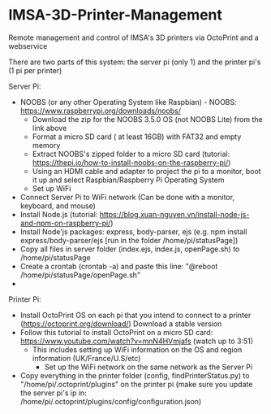 # IMSA-3D-Printer-Management
Remote management and control of IMSA's 3D printers via OctoPrint and a webservice

There are two parts of this system: the server pi (only 1) and the printer pi's (1 pi per printer)

Server Pi:

* NOOBS (or any other Operating System like Raspbian) - NOOBS: https://www.raspberrypi.org/downloads/noobs/
  - Download the zip for the NOOBS 3.5.0 OS (not NOOBS Lite) from the link above
  - Format a micro SD card ( at least 16GB) with FAT32 and empty memory
  - Extract NOOBS's zipped folder to a micro SD card (tutorial: https://thepi.io/how-to-install-noobs-on-the-raspberry-pi/)
  - Using an HDMI cable and adapter to project the pi to a monitor, boot it up and select Raspbian/Raspberry Pi Operating System
  - Set up WiFi
* Connect Server Pi to WiFi network (Can be done with a monitor, keyboard, and mouse)
* Install Node.js (tutorial: https://blog.xuan-nguyen.vn/install-node-js-and-npm-on-raspberry-pi/)
* Install Node'js packages: express, body-parser, ejs (e.g. npm install express/body-parser/ejs [run in the folder /home/pi/statusPage])
* Copy all files in server folder (index.ejs, index.js, openPage.sh) to /home/pi/statusPage
* Create a crontab (crontab -a) and paste this line: "@reboot /home/pi/statusPage/openPage.sh"
* 
Printer Pi:

* Install OctoPrint OS on each pi that you intend to connect to a printer (https://octoprint.org/download/) Download a stable version
* Follow this tutorial to install OctoPrint on a micro SD card: https://www.youtube.com/watch?v=mnN4HVmjafs (watch up to 3:51)
  - This includes setting up WiFi information on the OS and region information (UK/France/U.S/etc)
    - Set up the WiFi network on the same network as the Server Pi
* Copy everything in the printer folder (config, findPrinterStatus.py) to "/home/pi/.octoprint/plugins" on the printer pi (make sure you update the server pi's ip in: /home/pi/.octoprint/plugins/config/configuration.json)
